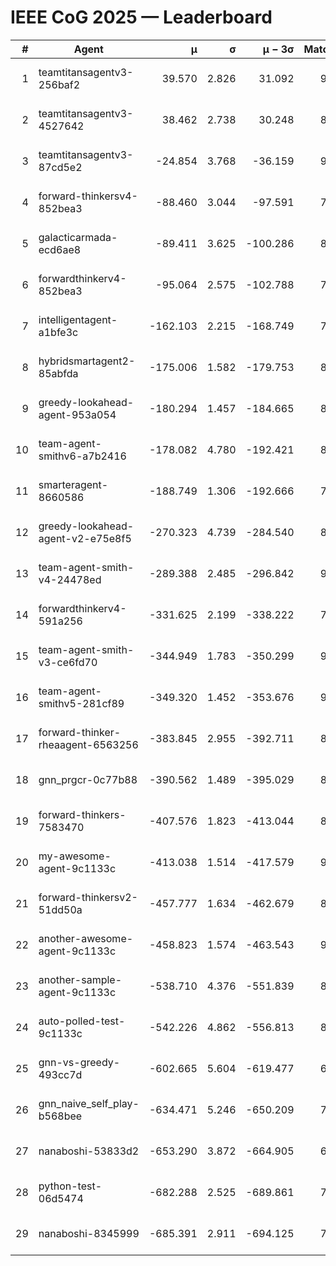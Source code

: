 # IEEE CoG 2025 — Leaderboard

| # | Agent | μ | σ | μ − 3σ | Matches | Updated |
|---:|---|---:|---:|---:|---:|---|
| 1 | teamtitansagentv3-256baf2 | 39.570 | 2.826 | 31.092 | 9020 | 2025-08-20 13:39 |
| 2 | teamtitansagentv3-4527642 | 38.462 | 2.738 | 30.248 | 8374 | 2025-08-20 13:39 |
| 3 | teamtitansagentv3-87cd5e2 | -24.854 | 3.768 | -36.159 | 9326 | 2025-08-20 13:39 |
| 4 | forward-thinkersv4-852bea3 | -88.460 | 3.044 | -97.591 | 7317 | 2025-08-20 13:39 |
| 5 | galacticarmada-ecd6ae8 | -89.411 | 3.625 | -100.286 | 8700 | 2025-08-20 13:39 |
| 6 | forwardthinkerv4-852bea3 | -95.064 | 2.575 | -102.788 | 7078 | 2025-08-20 13:39 |
| 7 | intelligentagent-a1bfe3c | -162.103 | 2.215 | -168.749 | 7222 | 2025-08-20 13:39 |
| 8 | hybridsmartagent2-85abfda | -175.006 | 1.582 | -179.753 | 8112 | 2025-08-20 13:39 |
| 9 | greedy-lookahead-agent-953a054 | -180.294 | 1.457 | -184.665 | 8498 | 2025-08-20 13:39 |
| 10 | team-agent-smithv6-a7b2416 | -178.082 | 4.780 | -192.421 | 8540 | 2025-08-20 13:39 |
| 11 | smarteragent-8660586 | -188.749 | 1.306 | -192.666 | 7527 | 2025-08-20 13:39 |
| 12 | greedy-lookahead-agent-v2-e75e8f5 | -270.323 | 4.739 | -284.540 | 8478 | 2025-08-20 13:39 |
| 13 | team-agent-smith-v4-24478ed | -289.388 | 2.485 | -296.842 | 9462 | 2025-08-20 13:39 |
| 14 | forwardthinkerv4-591a256 | -331.625 | 2.199 | -338.222 | 7478 | 2025-08-20 13:39 |
| 15 | team-agent-smith-v3-ce6fd70 | -344.949 | 1.783 | -350.299 | 9462 | 2025-08-20 13:39 |
| 16 | team-agent-smithv5-281cf89 | -349.320 | 1.452 | -353.676 | 9080 | 2025-08-20 13:39 |
| 17 | forward-thinker-rheaagent-6563256 | -383.845 | 2.955 | -392.711 | 8002 | 2025-08-20 13:39 |
| 18 | gnn_prgcr-0c77b88 | -390.562 | 1.489 | -395.029 | 8010 | 2025-08-20 13:39 |
| 19 | forward-thinkers-7583470 | -407.576 | 1.823 | -413.044 | 8020 | 2025-08-20 13:39 |
| 20 | my-awesome-agent-9c1133c | -413.038 | 1.514 | -417.579 | 9140 | 2025-08-20 13:39 |
| 21 | forward-thinkersv2-51dd50a | -457.777 | 1.634 | -462.679 | 8962 | 2025-08-20 13:39 |
| 22 | another-awesome-agent-9c1133c | -458.823 | 1.574 | -463.543 | 9420 | 2025-08-20 13:39 |
| 23 | another-sample-agent-9c1133c | -538.710 | 4.376 | -551.839 | 8520 | 2025-08-20 13:39 |
| 24 | auto-polled-test-9c1133c | -542.226 | 4.862 | -556.813 | 8400 | 2025-08-20 13:39 |
| 25 | gnn-vs-greedy-493cc7d | -602.665 | 5.604 | -619.477 | 6940 | 2025-08-20 13:39 |
| 26 | gnn_naive_self_play-b568bee | -634.471 | 5.246 | -650.209 | 7200 | 2025-08-20 13:39 |
| 27 | nanaboshi-53833d2 | -653.290 | 3.872 | -664.905 | 6800 | 2025-08-20 13:39 |
| 28 | python-test-06d5474 | -682.288 | 2.525 | -689.861 | 7140 | 2025-08-20 13:39 |
| 29 | nanaboshi-8345999 | -685.391 | 2.911 | -694.125 | 7370 | 2025-08-20 13:39 |
